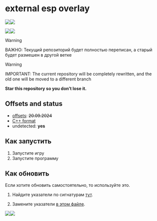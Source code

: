 
# external esp overlay

![](images/preview.png)![](preview)

![](images/radar.png)![](preview)


> [!WARNING]
> ВАЖНО: Текущий репозиторий будет полностью переписан, а старый будет размешен в другой ветке

> [!WARNING]
> IMPORTANT: The current repository will be completely rewritten, and the old one will be moved to a different branch

**Star this repository so you don’t lose it.**

## Offsets and status

- [offsets](https://github.com/Loara228/deadlock-esp/blob/old/deadlock/Dump/client_dll.cs): ~~20.09.2024~~
- [C++ format](https://github.com/Loara228/deadlock-esp/blob/old/deadlock/Dump/client_dll.hpp)
- undetected: **yes**

## Как запустить

1. Запустите игру
2. Запустите программу

## Как обновить

Если хотите обновить самостоятельно, то используйте это.

1. Найдите указатели по сигнатурам [тут](https://github.com/Loara228/deadlock-esp/blob/master/scanner/src/main.rs).

2. Замените указатели [в этом файле](https://github.com/Loara228/deadlock-esp/blob/master/deadlock/Offsets.cs).

![](images/offsets.png)![](offsets)